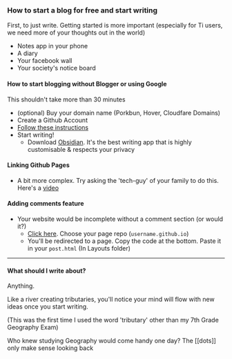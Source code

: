 ### How to start a blog for free and start writing

First, to just write. Getting started is more important (especially for Ti users, we need more of your thoughts out in the world)

- Notes app in your phone 
- A diary
- Your facebook wall 
- Your society's notice board 

#### How to start blogging without Blogger or using Google
This shouldn't take more than 30 minutes
- (optional) Buy your domain name (Porkbun, Hover, Cloudfare Domains)
- Create a Github Account 
- [Follow these instructions](https://chadbaldwin.net/2021/03/14/how-to-build-a-sql-blog.html)
- Start writing!
	- Download [Obsidian](https://obsidian.md). It's the best writing app that is highly customisable & respects your privacy

#### Linking Github Pages
- A bit more complex. Try asking the 'tech-guy' of your family to do this. Here's a [video](https://www.youtube.com/watch?v=EX4w9hsduNA)

#### Adding comments feature 
- Your website would be incomplete without a comment section (or would it?)
	- [Click here](https://github.com/apps/utterances). Choose your page repo (`username.github.io`) 
	- You'll be redirected to a page. Copy the code at the bottom. Paste it in your `post.html` (In Layouts folder)

----
#### What should I write about?
Anything. 

Like a river creating tributaries, you'll notice your mind will flow with new ideas once you start writing.

(This was the first time I used the word 'tributary' other than my 7th Grade Geography Exam) 

Who knew studying Geography would come handy one day? The [[dots]] only make sense looking back

